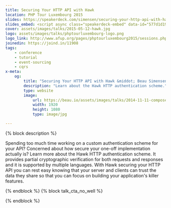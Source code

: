 ```yaml
---
title: Securing Your HTTP API with Hawk
location: PHP Tour Luxembourg 2015
slides: https://speakerdeck.com/simensen/securing-your-http-api-with-hawk-php-tour-luxembourg-2015
slides_embed: <script async class="speakerdeck-embed" data-id="577d1d19df624da685b0871b8d95f5e2" data-ratio="1.77777777777778" src="//speakerdeck.com/assets/embed.js"></script>
cover: assets/images/talks/2015-05-12-hawk.jpg
logo: assets/images/talks/phptourluxembourg-logo.png
logo_link: http://www.afup.org/pages/phptourluxembourg2015/sessions.php#1362
joinedin: https://joind.in/11908
tags:
    - conference
    - tutorial
    - event-sourcing
    - cqrs
x-meta:
    og:
        title: "Securing Your HTTP API with Hawk &middot; Beau Simensen &middot; dflydev"
        description: "Learn about the Hawk HTTP authentication scheme."
        type: website
        image:
            url: https://beau.io/assets/images/talks/2014-11-11-composer.jpg
            width: 1920
            height: 1080
            type: image/jpg

---
```

{% block description %}

Spending too much time working on a custom authentication scheme for your API? Concerned about how secure your one-off implementation actually is? Learn more about the Hawk HTTP authentication scheme. It provides partial cryptographic verification for both requests and responses and it is supported by multiple languages. With Hawk securing your HTTP API you can rest easy knowing that your server and clients can trust the data they share so that you can focus on building your application's killer features.

{% endblock %}
{% block talk_cta_no_well %}
<script src="https://app.convertkit.com/landing_pages/766.js?orient=horz&ref=beau.io-phptourlux-hawk"></script>
{% endblock  %}
